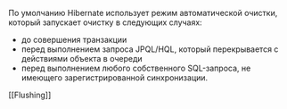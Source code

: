 По умолчанию Hibernate использует режим автоматической очистки, который запускает очистку в следующих случаях:  
  
- до совершения транзакции  
- перед выполнением запроса JPQL/HQL, который перекрывается с действиями объекта в очереди  
- перед выполнением любого собственного SQL-запроса, не имеющего зарегистрированной синхронизации.

[[Flushing]]